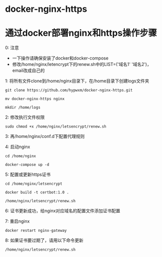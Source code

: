 # docker-nginx-https
# 通过docker部署nginx和https操作步骤

0: 注意
* 一下操作请确保安装了docker和docker-compose
* 修改/home/nginx/letencrypt下的renew.sh中的LIST=('域名1' '域名2')，email改成自己的

1: 将所有文件clone到/home/nginx目录下，在/home目录下创建logs文件夹
```git
git clone https://github.com/hypwxm/docker-nginx-https.git
```
```shell
mv docker-nginx-https nginx
```
```shell
mkdir /home/logs
```

2: 修改执行文件权限
```shell
sudo chmod +x /home/nginx/letsencrypt/renew.sh
```

3: 再/home/nginx/conf.d下配置代理规则

4: 启动nginx
```shell
cd /home/nginx
```
```docker-compose
docker-compose up -d
```

5: 配置或更新https证书
```shell
cd /home/nginx/letsencrypt
```
```docker
docker build -t certbot:1.0 .
```
```shell
/home/nginx/letsencrypt/renew.sh
```


6: 证书更新成功，给nginx对应域名的配置文件添加证书配置

7: 重启nginx
```shell
docker restart nginx-gateway
```



8: 如果证书要过期了，请用以下命令更新
```shell
/home/nginx/letsencrypt/renew.sh
```